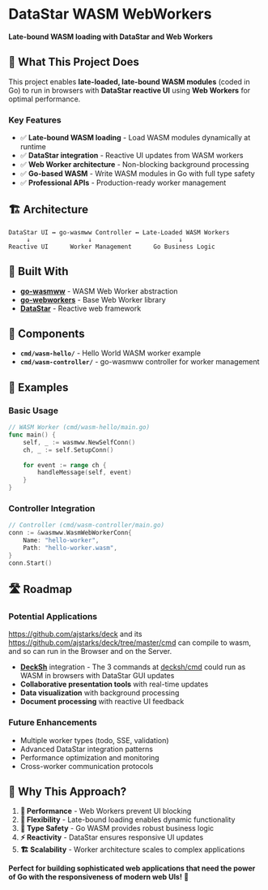 # DataStar WASM WebWorkers

**Late-bound WASM loading with DataStar and Web Workers**

## 🎯 **What This Project Does**

This project enables **late-loaded, late-bound WASM modules** (coded in Go) to run in browsers with **DataStar reactive UI** using **Web Workers** for optimal performance.

### **Key Features**
- ✅ **Late-bound WASM loading** - Load WASM modules dynamically at runtime
- ✅ **DataStar integration** - Reactive UI updates from WASM workers
- ✅ **Web Worker architecture** - Non-blocking background processing
- ✅ **Go-based WASM** - Write WASM modules in Go with full type safety
- ✅ **Professional APIs** - Production-ready worker management

## 🏗️ **Architecture**

```
DataStar UI ↔ go-wasmww Controller ↔ Late-Loaded WASM Workers
     ↓                ↓                        ↓
Reactive UI      Worker Management      Go Business Logic
```

## 🔧 **Built With**

- **[go-wasmww](https://github.com/magodo/go-wasmww)** - WASM Web Worker abstraction
- **[go-webworkers](https://github.com/magodo/go-webworkers)** - Base Web Worker library
- **[DataStar](https://github.com/starfederation/datastar)** - Reactive web framework

## 📁 **Components**

- **`cmd/wasm-hello/`** - Hello World WASM worker example
- **`cmd/wasm-controller/`** - go-wasmww controller for worker management

## 🚀 **Examples**

### **Basic Usage**
```go
// WASM Worker (cmd/wasm-hello/main.go)
func main() {
    self, _ := wasmww.NewSelfConn()
    ch, _ := self.SetupConn()
    
    for event := range ch {
        handleMessage(self, event)
    }
}
```

### **Controller Integration**
```go
// Controller (cmd/wasm-controller/main.go)
conn := &wasmww.WasmWebWorkerConn{
    Name: "hello-worker",
    Path: "hello-worker.wasm",
}
conn.Start()
```

## 🛣️ **Roadmap**

### **Potential Applications**

https://github.com/ajstarks/deck and its https://github.com/ajstarks/deck/tree/master/cmd can compile to wasm, and so can run in the Browser and on the Server.


- **[DeckSh](https://github.com/ajstarks/decksh)** integration - The 3 commands at [decksh/cmd](https://github.com/ajstarks/decksh/tree/master/cmd) could run as WASM in browsers with DataStar GUI updates
- **Collaborative presentation tools** with real-time updates
- **Data visualization** with background processing
- **Document processing** with reactive UI feedback

### **Future Enhancements**
- Multiple worker types (todo, SSE, validation)
- Advanced DataStar integration patterns
- Performance optimization and monitoring
- Cross-worker communication protocols

## 🌟 **Why This Approach?**

1. **🚀 Performance** - Web Workers prevent UI blocking
2. **🔧 Flexibility** - Late-bound loading enables dynamic functionality
3. **💪 Type Safety** - Go WASM provides robust business logic
4. **⚡ Reactivity** - DataStar ensures responsive UI updates
5. **🏗️ Scalability** - Worker architecture scales to complex applications

**Perfect for building sophisticated web applications that need the power of Go with the responsiveness of modern web UIs!** 🌟
